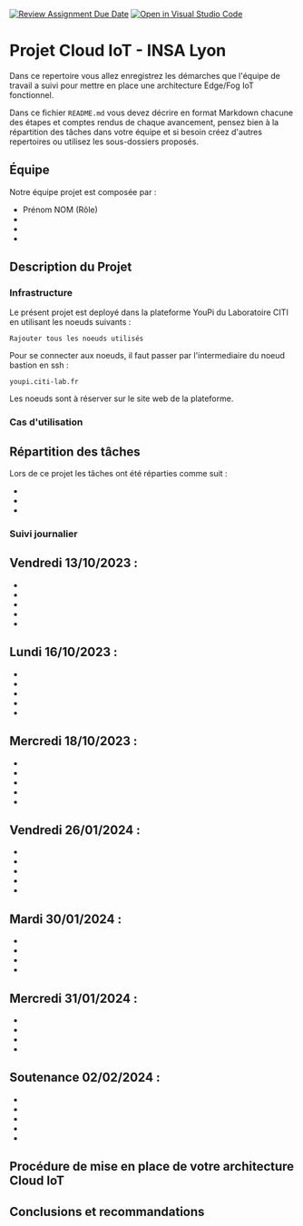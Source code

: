 [![Review Assignment Due Date](https://classroom.github.com/assets/deadline-readme-button-24ddc0f5d75046c5622901739e7c5dd533143b0c8e959d652212380cedb1ea36.svg)](https://classroom.github.com/a/NPsCwZiZ)
[![Open in Visual Studio Code](https://classroom.github.com/assets/open-in-vscode-718a45dd9cf7e7f842a935f5ebbe5719a5e09af4491e668f4dbf3b35d5cca122.svg)](https://classroom.github.com/online_ide?assignment_repo_id=12365787&assignment_repo_type=AssignmentRepo)
# Projet Cloud IoT - INSA Lyon

Dans ce repertoire vous allez enregistrez les démarches que l'équipe de travail a suivi
pour mettre en place une architecture Edge/Fog IoT fonctionnel.

Dans ce fichier `README.md` vous devez décrire en format Markdown chacune des étapes et comptes rendus de chaque avancement, pensez bien à la répartition des tâches dans votre équipe et si besoin créez d'autres repertoires ou utilisez les sous-dossiers proposés.


## Équipe

Notre équipe projet est composée par :

- Prénom NOM (Rôle)
- 
- 
- 

## Description du Projet



### Infrastructure

Le présent projet est deployé dans la plateforme YouPi du Laboratoire CITI en utilisant les noeuds suivants :

```
Rajouter tous les noeuds utilisés
```
Pour se connecter aux noeuds, il faut passer par l'intermediaire du noeud bastion en ssh :

```
youpi.citi-lab.fr
```

Les noeuds sont à réserver sur le site web de la plateforme.


### Cas d'utilisation


## Répartition des tâches
Lors de ce projet les tâches ont été réparties comme suit :

- 
- 
- 

### Suivi journalier

**Vendredi 13/10/2023** :
- 
- 
- 
- 
- 
- 

**Lundi 16/10/2023** :
- 
- 
- 
- 
- 
- 

**Mercredi 18/10/2023** :
- 
- 
- 
- 
- 
- 

**Vendredi 26/01/2024** :
- 
- 
- 
- 
- 
- 

**Mardi 30/01/2024** :
- 
- 
- 
- 
- 

**Mercredi 31/01/2024** :
- 
- 
- 
- 
- 

**Soutenance 02/02/2024** :
- 
- 
- 
- 
- 
- 

## Procédure de mise en place de votre architecture Cloud IoT


## Conclusions et recommandations
